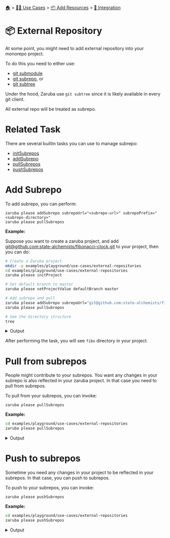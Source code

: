 <!--startTocHeader-->
[🏠](../../../README.md) > [👷🏽 Use Cases](../../README.md) > [📦 Add Resources](../README.md) > [🧩 Integration](README.md)
# 📦 External Repository
<!--endTocHeader-->


At some point, you might need to add external repository into your monorepo project.

To do this you need to either use:

* [git submodule](https://git-scm.com/book/en/v2/Git-Tools-Submodules)
* [git subrepo](https://github.com/ingydotnet/git-subrepo), or
* [git subtree](https://www.atlassian.com/git/tutorials/git-subtree)

Under the hood, Zaruba use `git subtree` since it is likely available in every git client.

All external repo will be treated as subrepo.

# Related Task

There are several builtin tasks you can use to manage subrepo:

* [initSubrepos](../../../core-tasks/initSubrepos.md)
* [addSubrepo](../../../core-tasks/addSubrepo.md)
* [pullSubrepos](../../../core-tasks/pullSubrepos.md)
* [pushSubrepos](../../../core-tasks/pushSubrepos.md)


# Add Subrepo

To add subrepo, you can perform:

```
zaruba please addSubrepo subrepoUrl="<subrepo-url>" subrepoPrefix="<subrepo-directory>" 
zaruba please pullSubrepos 

```

__Example:__

Suppose you want to create a zaruba project, and add [git@github.com:state-alchemists/fibonacci-clock.git](https://github.com/state-alchemists/fibonacci-clock) to your project, then you can do:

<!--startCode-->
```bash
# Create a Zaruba project
mkdir -p examples/playground/use-cases/external-repositories
cd examples/playground/use-cases/external-repositories
zaruba please initProject

# Set default branch to master
zaruba please setProjectValue defaultBranch master

# Add subrepo and pull
zaruba please addSubrepo subrepoUrl="git@github.com:state-alchemists/fibonacci-clock.git" subrepoPrefix="fibo" 
zaruba please pullSubrepos 

# See the directory structure
tree
```
 
<details>
<summary>Output</summary>
 
```````
💀 🔎 Job Starting...
         Elapsed Time: 1.683µs
         Current Time: 00:09:13
💀 🏁 Run 🚧 'initProject' command on /home/gofrendi/zaruba/docs/examples/playground/use-cases/external-repositories
💀    🚀 initProject          🚧 00:09:13.267 Initialized empty Git repository in /home/gofrendi/zaruba/docs/examples/playground/use-cases/external-repositories/.git/
💀    🚀 initProject          🚧 00:09:13.276 🎉🎉🎉
💀    🚀 initProject          🚧 00:09:13.276 Project created
💀 🎉 Successfully running 🚧 'initProject' command
💀 🔎 Job Running...
         Elapsed Time: 121.210375ms
         Current Time: 00:09:13
💀 🎉 🎉🎉🎉🎉🎉🎉🎉🎉🎉🎉🎉
💀 🎉 Job Complete!!! 🎉🎉🎉
💀 🔥 Terminating
💀 🔎 Job Ended...
         Elapsed Time: 322.933144ms
         Current Time: 00:09:13
zaruba please initProject  
zaruba please setProjectValue defaultBranch master -e '/home/gofrendi/zaruba/docs/examples/playground/use-cases/external-repositories/.env' -v '/home/gofrendi/zaruba/docs/examples/playground/use-cases/external-repositories/default.values.yaml'
🔥 Command   : zaruba please
🔥 Arguments : ["setProjectValue","defaultBranch","master"]
🔥 Stderr    : value of input variable 'variableName' does not match '^.+$': 
💀 🔎 Job Starting...
         Elapsed Time: 1.45µs
         Current Time: 00:09:14
💀 🏁 Run 🔎 'zrbIsProject' command on /home/gofrendi/zaruba/docs/examples/playground/use-cases/external-repositories
💀    🚀 zrbIsProject         🔎 00:09:14.034 Current directory is a valid zaruba project
💀 🎉 Successfully running 🔎 'zrbIsProject' command
💀 🏁 Run 🥂 'addSubrepo' command on /home/gofrendi/zaruba/docs/examples/playground/use-cases/external-repositories
💀    🚀 addSubrepo           🥂 00:09:14.158 🎉🎉🎉
💀    🚀 addSubrepo           🥂 00:09:14.158 Subrepo fibo has been added
💀 🎉 Successfully running 🥂 'addSubrepo' command
💀 🔎 Job Running...
         Elapsed Time: 231.642765ms
         Current Time: 00:09:14
💀 🎉 🎉🎉🎉🎉🎉🎉🎉🎉🎉🎉🎉
💀 🎉 Job Complete!!! 🎉🎉🎉
💀 🔥 Terminating
💀 🔎 Job Ended...
         Elapsed Time: 433.082333ms
         Current Time: 00:09:14
zaruba please addSubrepo -e '/home/gofrendi/zaruba/docs/examples/playground/use-cases/external-repositories/.env' -v 'subrepoUrl=git@github.com:state-alchemists/fibonacci-clock.git' -v 'subrepoPrefix=fibo' -v '/home/gofrendi/zaruba/docs/examples/playground/use-cases/external-repositories/default.values.yaml'
💀 🔎 Job Starting...
         Elapsed Time: 2.393µs
         Current Time: 00:09:14
💀 🏁 Run 🔍 'zrbIsValidSubrepos' command on /home/gofrendi/zaruba/docs/examples/playground/use-cases/external-repositories
💀 🏁 Run 🔎 'zrbIsProject' command on /home/gofrendi/zaruba/docs/examples/playground/use-cases/external-repositories
💀    🚀 zrbIsValidSubrepos   🔍 00:09:14.71  All Subrepos are valid
💀    🚀 zrbIsProject         🔎 00:09:14.71  Current directory is a valid zaruba project
💀 🎉 Successfully running 🔍 'zrbIsValidSubrepos' command
💀 🎉 Successfully running 🔎 'zrbIsProject' command
💀 🏁 Run 📦 'initSubrepos' command on /home/gofrendi/zaruba/docs/examples/playground/use-cases/external-repositories
💀    🚀 initSubrepos         📦 00:09:14.978 fibo origin is not exist
💀    🚀 initSubrepos         📦 00:09:14.986 [master (root-commit) 06dc7c6] 💀 Save works before pulling from git@github.com:state-alchemists/fibonacci-clock.git
💀    🚀 initSubrepos         📦 00:09:14.986  3 files changed, 92 insertions(+)
💀    🚀 initSubrepos         📦 00:09:14.986  create mode 100644 .gitignore
💀    🚀 initSubrepos         📦 00:09:14.986  create mode 100644 default.values.yaml
💀    🚀 initSubrepos         📦 00:09:14.986  create mode 100644 index.zaruba.yaml
💀    🚀 initSubrepos         📦 00:09:15.008 git fetch fibo master
💀 🔥 🚀 initSubrepos         📦 00:09:19.637 warning: no common commits
💀 🔥 🚀 initSubrepos         📦 00:09:20.116 From github.com:state-alchemists/fibonacci-clock
💀 🔥 🚀 initSubrepos         📦 00:09:20.116  * branch            master     -> FETCH_HEAD
💀 🔥 🚀 initSubrepos         📦 00:09:20.117  * [new branch]      master     -> fibo/master
💀 🔥 🚀 initSubrepos         📦 00:09:20.133 Added dir 'fibo'
💀 🔥 🚀 initSubrepos         📦 00:09:24.345 From github.com:state-alchemists/fibonacci-clock
💀 🔥 🚀 initSubrepos         📦 00:09:24.345  * branch            master     -> FETCH_HEAD
💀 🔥 🚀 initSubrepos         📦 00:09:29.66  From github.com:state-alchemists/fibonacci-clock
💀 🔥 🚀 initSubrepos         📦 00:09:29.66   * branch            master     -> FETCH_HEAD
💀    🚀 initSubrepos         📦 00:09:30.038 Already up to date.
💀    🚀 initSubrepos         📦 00:09:30.039 🎉🎉🎉
💀    🚀 initSubrepos         📦 00:09:30.039 Subrepos Initialized
💀 🎉 Successfully running 📦 'initSubrepos' command
💀 🏁 Run 🔽 'pullSubrepos' command on /home/gofrendi/zaruba/docs/examples/playground/use-cases/external-repositories
💀    🚀 pullSubrepos         🔽 00:09:30.169 On branch master
💀    🚀 pullSubrepos         🔽 00:09:30.169 nothing to commit, working tree clean
💀 🔥 🚀 pullSubrepos         🔽 00:09:34.548 From github.com:state-alchemists/fibonacci-clock
💀 🔥 🚀 pullSubrepos         🔽 00:09:34.548  * branch            master     -> FETCH_HEAD
💀    🚀 pullSubrepos         🔽 00:09:34.894 Already up to date.
💀    🚀 pullSubrepos         🔽 00:09:34.895 🎉🎉🎉
💀    🚀 pullSubrepos         🔽 00:09:34.895 Subrepos pulled
💀 🎉 Successfully running 🔽 'pullSubrepos' command
💀 🔎 Job Running...
         Elapsed Time: 20.293566051s
         Current Time: 00:09:34
💀 🎉 🎉🎉🎉🎉🎉🎉🎉🎉🎉🎉🎉
💀 🎉 Job Complete!!! 🎉🎉🎉
💀 🔥 Terminating
💀 🔎 Job Ended...
         Elapsed Time: 20.495120641s
         Current Time: 00:09:35
zaruba please pullSubrepos -e '/home/gofrendi/zaruba/docs/examples/playground/use-cases/external-repositories/.env' -v '/home/gofrendi/zaruba/docs/examples/playground/use-cases/external-repositories/default.values.yaml'
.
├── default.values.yaml
├── fibo
│   ├── Dockerfile
│   ├── README.md
│   ├── bootstrap.unity.css
│   ├── index.css
│   ├── index.html
│   ├── index.js
│   ├── jquery.js
│   ├── sample.env
│   └── start.sh
├── index.zaruba.yaml
└── log.zaruba.csv

1 directory, 12 files
```````
</details>
<!--endCode-->

After performing the task, you will see `fibo` directory in your project.

# Pull from subrepos

People might contribute to your subrepos. You want any changes in your subrepo is also reflected in your zaruba project. In that case you need to pull from subrepos.

To pull from your subrepos, you can invoke:

```
zaruba please pullSubrepos
```

__Example:__

<!--startCode-->
```bash
cd examples/playground/use-cases/external-repositories
zaruba please pullSubrepos
```
 
<details>
<summary>Output</summary>
 
```````
💀 🔎 Job Starting...
         Elapsed Time: 2.045µs
         Current Time: 00:09:35
💀 🏁 Run 🔍 'zrbIsValidSubrepos' command on /home/gofrendi/zaruba/docs/examples/playground/use-cases/external-repositories
💀 🏁 Run 🔎 'zrbIsProject' command on /home/gofrendi/zaruba/docs/examples/playground/use-cases/external-repositories
💀    🚀 zrbIsValidSubrepos   🔍 00:09:35.492 All Subrepos are valid
💀    🚀 zrbIsProject         🔎 00:09:35.493 Current directory is a valid zaruba project
💀 🎉 Successfully running 🔍 'zrbIsValidSubrepos' command
💀 🎉 Successfully running 🔎 'zrbIsProject' command
💀 🏁 Run 📦 'initSubrepos' command on /home/gofrendi/zaruba/docs/examples/playground/use-cases/external-repositories
💀    🚀 initSubrepos         📦 00:09:35.759 🎉🎉🎉
💀    🚀 initSubrepos         📦 00:09:35.759 Subrepos Initialized
💀 🎉 Successfully running 📦 'initSubrepos' command
💀 🏁 Run 🔽 'pullSubrepos' command on /home/gofrendi/zaruba/docs/examples/playground/use-cases/external-repositories
💀    🚀 pullSubrepos         🔽 00:09:35.892 On branch master
💀    🚀 pullSubrepos         🔽 00:09:35.892 nothing to commit, working tree clean
💀 🔥 🚀 pullSubrepos         🔽 00:09:40.162 From github.com:state-alchemists/fibonacci-clock
💀 🔥 🚀 pullSubrepos         🔽 00:09:40.162  * branch            master     -> FETCH_HEAD
💀    🚀 pullSubrepos         🔽 00:09:40.521 Already up to date.
💀    🚀 pullSubrepos         🔽 00:09:40.521 🎉🎉🎉
💀    🚀 pullSubrepos         🔽 00:09:40.521 Subrepos pulled
💀 🎉 Successfully running 🔽 'pullSubrepos' command
💀 🔎 Job Running...
         Elapsed Time: 5.138202762s
         Current Time: 00:09:40
💀 🎉 🎉🎉🎉🎉🎉🎉🎉🎉🎉🎉🎉
💀 🎉 Job Complete!!! 🎉🎉🎉
💀 🔥 Terminating
💀 🔎 Job Ended...
         Elapsed Time: 5.339971764s
         Current Time: 00:09:40
zaruba please pullSubrepos -e '/home/gofrendi/zaruba/docs/examples/playground/use-cases/external-repositories/.env' -v '/home/gofrendi/zaruba/docs/examples/playground/use-cases/external-repositories/default.values.yaml'
```````
</details>
<!--endCode-->

# Push to subrepos

Sometime you need any changes in your project to be reflected in your subrepos. In that case, you can push to subrepos.

To push to your subrepos, you can invoke:

```
zaruba please pushSubrepos
```

__Example:__

<!--startCode-->
```bash
cd examples/playground/use-cases/external-repositories
zaruba please pushSubrepos
```
 
<details>
<summary>Output</summary>
 
```````
💀 🔎 Job Starting...
         Elapsed Time: 2.553µs
         Current Time: 00:09:41
💀 🏁 Run 🔎 'zrbIsProject' command on /home/gofrendi/zaruba/docs/examples/playground/use-cases/external-repositories
💀 🏁 Run 🔗 'updateProjectLinks' command on /home/gofrendi/zaruba/docs/examples/playground/use-cases/external-repositories
💀 🏁 Run 🔍 'zrbIsValidSubrepos' command on /home/gofrendi/zaruba/docs/examples/playground/use-cases/external-repositories
💀    🚀 updateProjectLinks   🔗 00:09:41.121 🎉🎉🎉
💀    🚀 updateProjectLinks   🔗 00:09:41.121 Links updated
💀    🚀 zrbIsProject         🔎 00:09:41.121 Current directory is a valid zaruba project
💀    🚀 zrbIsValidSubrepos   🔍 00:09:41.123 All Subrepos are valid
💀 🎉 Successfully running 🔎 'zrbIsProject' command
💀 🎉 Successfully running 🔗 'updateProjectLinks' command
💀 🎉 Successfully running 🔍 'zrbIsValidSubrepos' command
💀 🏁 Run 📦 'initSubrepos' command on /home/gofrendi/zaruba/docs/examples/playground/use-cases/external-repositories
💀    🚀 initSubrepos         📦 00:09:41.377 🎉🎉🎉
💀    🚀 initSubrepos         📦 00:09:41.377 Subrepos Initialized
💀 🎉 Successfully running 📦 'initSubrepos' command
💀 🏁 Run 🔼 'pushSubrepos' command on /home/gofrendi/zaruba/docs/examples/playground/use-cases/external-repositories
💀    🚀 pushSubrepos         🔼 00:09:41.502 On branch master
💀    🚀 pushSubrepos         🔼 00:09:41.502 nothing to commit, working tree clean
💀    🚀 pushSubrepos         🔼 00:09:41.52  git push using:  fibo master
💀 🔥 🚀 pushSubrepos         🔼 00:09:46.065 1/3 (0) [0]2/3 (0) [0]3/3 (0) [0]3/3 (1) [1]3/3 (1) [2]Everything up-to-date
💀    🚀 pushSubrepos         🔼 00:09:46.066 🎉🎉🎉
💀    🚀 pushSubrepos         🔼 00:09:46.066 Subrepos pushed
💀 🎉 Successfully running 🔼 'pushSubrepos' command
💀 🔎 Job Running...
         Elapsed Time: 5.061591102s
         Current Time: 00:09:46
💀 🎉 🎉🎉🎉🎉🎉🎉🎉🎉🎉🎉🎉
💀 🎉 Job Complete!!! 🎉🎉🎉
💀 🔥 Terminating
💀 🔎 Job Ended...
         Elapsed Time: 5.262123437s
         Current Time: 00:09:46
zaruba please pushSubrepos -e '/home/gofrendi/zaruba/docs/examples/playground/use-cases/external-repositories/.env' -v '/home/gofrendi/zaruba/docs/examples/playground/use-cases/external-repositories/default.values.yaml'
```````
</details>
<!--endCode-->


<!--startTocSubTopic-->
<!--endTocSubTopic-->